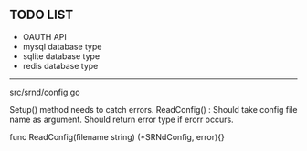 

## TODO LIST ##

* OAUTH API
* mysql database type
* sqlite database type
* redis database type


--------

src/srnd/config.go 

Setup() method needs to catch errors.
ReadConfig() : Should take config file name as argument. Should return error type if erorr occurs.

func ReadConfig(filename string) (*SRNdConfig, error){}
